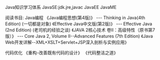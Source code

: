Java知识学习体系
  JavaSE:jdk.jre,javac
  JavaEE
  JavaME

阅读书目:
Java编程
 《Java编程思想(第4版)》 --- Thinking in Java(4th Edition) (一切都是对象)
 《Effective Java中文版(第2版)》 --- Effective Java (2nd Edition) (老司机的经验之谈)
 《JAVA 2核心技术 卷II：高级特性（原书第7版）》 --- Core Java 2, Volume II--Advanced Features (7th Edition)
 《Java Web开发详解--XML+XSLT+Servlet+JSP深入剖析与实例应用》 

代码优化
 《重构-改善既有代码的设计》
 《代码整洁之道》
